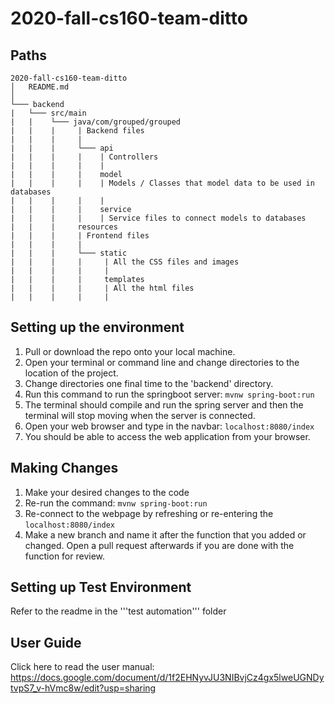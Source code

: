 # 2020-fall-cs160-team-ditto

## Paths
```
2020-fall-cs160-team-ditto
│   README.md
│       
└─── backend
|   └─── src/main
|   |    └─── java/com/grouped/grouped
|   |    |     | Backend files
|   |    |     |
|   |    |     └─── api
|   |    |     |    | Controllers
|   |    |     |    |
|   |    |     |    model
|   |    |     |    | Models / Classes that model data to be used in databases
|   |    |     |    |
|   |    |     |    service
|   |    |     |    | Service files to connect models to databases
|   |    |     resources
|   |    |     | Frontend files
|   |    |     |
|   |    |     └─── static
|   |    |     |     | All the CSS files and images
|   |    |     |     |
|   |    |     |     templates
|   |    |     |     | All the html files
|   |    |     |     |   
```

## Setting up the environment
1) Pull or download the repo onto your local machine.
2) Open your terminal or command line and change directories to the location of the project.
3) Change directories one final time to the 'backend' directory.
4) Run this command to run the springboot server: ```mvnw spring-boot:run```
6) The terminal should compile and run the spring server and then the terminal will stop moving when the 
    server is connected.
5) Open your web browser and type in the navbar: ```localhost:8080/index```
6) You should be able to access the web application from your browser. 

## Making Changes
1) Make your desired changes to the code
2) Re-run the command: ```mvnw spring-boot:run```
3) Re-connect to the webpage by refreshing or re-entering the ```localhost:8080/index```
4) Make a new branch and name it after the function that you added or changed. 
    Open a pull request afterwards if you are done with the function for review.

## Setting up Test Environment
Refer to the readme in the '''test automation''' folder

## User Guide
Click here to read the user manual: https://docs.google.com/document/d/1f2EHNyvJU3NIBvjCz4gx5lweUGNDytvpS7_v-hVmc8w/edit?usp=sharing
